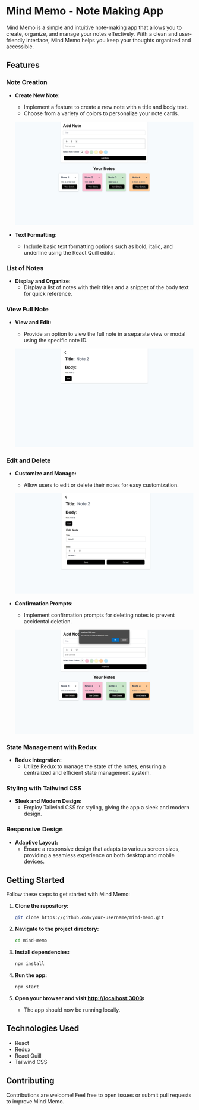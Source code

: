 # Mind Memo - Note Making App

Mind Memo is a simple and intuitive note-making app that allows you to create, organize, and manage your notes effectively. With a clean and user-friendly interface, Mind Memo helps you keep your thoughts organized and accessible.

## Features

### Note Creation

- **Create New Note:**
  - Implement a feature to create a new note with a title and body text.
  - Choose from a variety of colors to personalize your note cards.

  ![Create New Note](assets/home.jpeg)

- **Text Formatting:**
  - Include basic text formatting options such as bold, italic, and underline using the React Quill editor.

### List of Notes

- **Display and Organize:**
  - Display a list of notes with their titles and a snippet of the body text for quick reference.


### View Full Note

- **View and Edit:**
  - Provide an option to view the full note in a separate view or modal using the specific note ID.

  ![View Full Note](assets/details.jpeg)

### Edit and Delete

- **Customize and Manage:**
  - Allow users to edit or delete their notes for easy customization.

  ![Edit and Delete](assets/edit.jpeg)

- **Confirmation Prompts:**
  - Implement confirmation prompts for deleting notes to prevent accidental deletion.

  ![Confirmation Prompts](assets/delete.png)

### State Management with Redux

- **Redux Integration:**
  - Utilize Redux to manage the state of the notes, ensuring a centralized and efficient state management system.

### Styling with Tailwind CSS

- **Sleek and Modern Design:**
  - Employ Tailwind CSS for styling, giving the app a sleek and modern design.

### Responsive Design

- **Adaptive Layout:**
  - Ensure a responsive design that adapts to various screen sizes, providing a seamless experience on both desktop and mobile devices.

## Getting Started

Follow these steps to get started with Mind Memo:

1. **Clone the repository:**
    ```bash
    git clone https://github.com/your-username/mind-memo.git
    ```

2. **Navigate to the project directory:**
    ```bash
    cd mind-memo
    ```

3. **Install dependencies:**
    ```bash
    npm install
    ```

4. **Run the app:**
    ```bash
    npm start
    ```

5. **Open your browser and visit [http://localhost:3000](http://localhost:3000):**
    - The app should now be running locally.

## Technologies Used

- React
- Redux
- React Quill
- Tailwind CSS

## Contributing

Contributions are welcome! Feel free to open issues or submit pull requests to improve Mind Memo.
